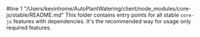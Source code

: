 #line 1 "/Users/kevinhome/AutoPlantWatering/client/node_modules/core-js/stable/README.md"
This folder contains entry points for all stable `core-js` features with dependencies. It's the recommended way for usage only required features.
